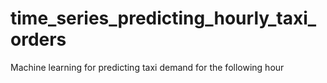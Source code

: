# time_series_predicting_hourly_taxi_orders
Machine learning for predicting taxi demand for the following hour
